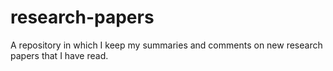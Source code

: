 # research-papers
A repository in which I keep my summaries and comments on new research papers that I have read. 
